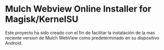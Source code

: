 # Mulch Webview Online Installer for Magisk/KernelSU

Este proyecto ha sido creado con el fin de facilitar la instalación de la mas reciente version de Mulch WebView como predeterminado en su dispositivo Android.
